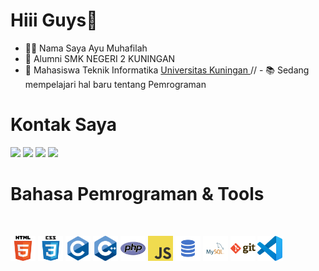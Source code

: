 # Hiii Guys👋

- 👨‍💻 Nama Saya Ayu Muhafilah
- :school: Alumni SMK NEGERI 2 KUNINGAN
- :school: Mahasiswa Teknik Informatika [Universitas Kuningan ](https://uniku.ac.id/)
// - :books: Sedang mempelajari hal baru tentang Pemrograman

# Kontak Saya
<a href="https://instagram.com/ayumuhafilah10" style="text-decoration: none;" target="_blank">
    <img src="https://img.shields.io/badge/instagram-%23E4405F?&style=for-the-badge&logo=instagram&logoColor=white" />
</a>
<a href="https://t.me/ayumuhafilah" style="text-decoration: none;" target="_blank">
    <img src="https://img.shields.io/badge/telegram-%2326A5F8?&style=for-the-badge&logo=telegram&logoColor=white" />
</a>
<a href="mailto:ayumuhafilah10@gmail.com" style="text-decoration: none;" target="_blank">
    <img src="https://img.shields.io/badge/email-%23EA4335?&style=for-the-badge&logo=gmail&logoColor=white" />
</a>
<a href="https://www.linkedin.com/in/ayu-muhafilah-36a9311a8" style="text-decoration: none;" target="_blank">
    <img src="https://img.shields.io/badge/linkedin-%2326A5F8?&style=for-the-badge&logo=linkedin&logoColor=white" />
</a>

# Bahasa Pemrograman & Tools

<br>

<img src="https://raw.githubusercontent.com/github/explore/80688e429a7d4ef2fca1e82350fe8e3517d3494d/topics/html/html.png"
    text-align="center" alt="HTML5" width="40" height="40" />
<img src="https://raw.githubusercontent.com/github/explore/80688e429a7d4ef2fca1e82350fe8e3517d3494d/topics/css/css.png"
    text-align="center" alt="CSS3" width="40" height="40" />
<img src="https://raw.githubusercontent.com/devicons/devicon/master/icons/c/c-original.svg" alt="c" width="40"
    height="40" />
<img src="https://raw.githubusercontent.com/devicons/devicon/master/icons/cplusplus/cplusplus-original.svg"
    alt="cplusplus" width="40" height="40" />
<img src="https://raw.githubusercontent.com/devicons/devicon/master/icons/php/php-original.svg" alt="php" width="40"
    height="40" />
<img src="https://raw.githubusercontent.com/github/explore/80688e429a7d4ef2fca1e82350fe8e3517d3494d/topics/javascript/javascript.png" 
    text-align="center" alt="JavaScript" width="40" height="40" />
<img src="https://raw.githubusercontent.com/github/explore/80688e429a7d4ef2fca1e82350fe8e3517d3494d/topics/sql/sql.png"
    text-align="center" alt="SQL" width="40" height="40" />
<img src="https://raw.githubusercontent.com/github/explore/80688e429a7d4ef2fca1e82350fe8e3517d3494d/topics/mysql/mysql.png"
    text-align="center" alt="MySQL" width="40" height="40" />
<img src="https://raw.githubusercontent.com/github/explore/80688e429a7d4ef2fca1e82350fe8e3517d3494d/topics/git/git.png"
    text-align="center" alt="Git" width="40" height="40"/>
<img text-align="center" alt="Visual Studio Code" width="40" height="40"
    src="https://raw.githubusercontent.com/github/explore/80688e429a7d4ef2fca1e82350fe8e3517d3494d/topics/visual-studio-code/visual-studio-code.png" />
